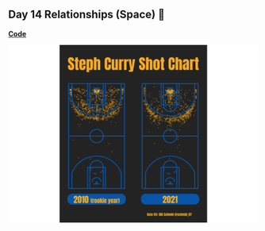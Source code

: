 ## Day 14 Relationships (Space) 🏀

[**Code**](https://github.com/schmid07/30-Day-Chart-Challenge/blob/main/code/14_space.r)

<p align = "center">
<img src = "curry.png" width = "900">
</p>